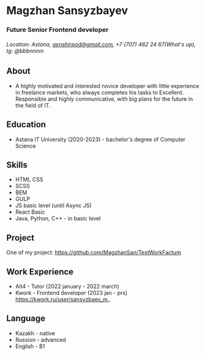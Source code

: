 # Magzhan Sansyzbayev
### Future Senior Frontend developer
###### Location: Astana, genshirpod@gmail.com, +7 (707) 462 24 67(What's up), tg: @bbbnnnm

## About

- A highly motivated and interested novice developer with little experience in freelance
markets, who always completes his tasks to Excellent. Responsible and highly
communicative, with big plans for the future in the field of IT.

## Education

- Astana IT University (2020-2023) - bachelor's degree of Computer Science

## Skills

- HTML CSS
- SCSS
- BEM
- GULP
- JS basic level (until Async JS)
- React Basic
- Java, Python, C++ - in basic level

## Project

One of my project: https://github.com/MagzhanSan/TestWorkFactum

## Work Experience

- Alt4 - Tutor (2022 january - 2022 march)
- Kwork - Frontend developer (2023 jan - prs) https://kwork.ru/user/sansyzbaev_m_

## Language

- Kazakh - native
- Russion - advanced
- English - B1
